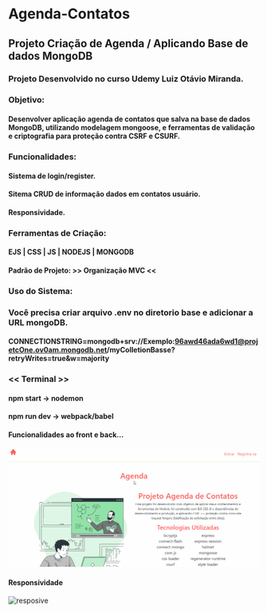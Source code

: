 # Agenda-Contatos

## Projeto Criação de Agenda / Aplicando Base de dados MongoDB

### Projeto Desenvolvido no curso Udemy Luiz Otávio Miranda.

### Objetivo:
#### Desenvolver aplicação agenda de contatos que salva na base de dados MongoDB, utilizando modelagem mongoose, e ferramentas de validação e criptografia para proteção contra CSRF e CSURF.

### Funcionalidades:
#### Sistema de login/register.
#### Sitema CRUD de informação dados em contatos usuário.
#### Responsividade.

### Ferramentas de Criação:
#### EJS | CSS | JS | NODEJS | MONGODB
#### Padrão de Projeto: >> Organização MVC <<

### Uso do Sistema:
### Você precisa criar arquivo .env no diretorio base e adicionar a URL mongoDB. 

#### CONNECTIONSTRING=mongodb+srv://Exemplo:96awd46ada6wd1@projetcOne.ov0am.mongodb.net/myColletionBasse?retryWrites=true&w=majority

### << Terminal >>

#### npm start -> nodemon
#### npm run dev -> webpack/babel

#### Funcionalidades ao front e back...

![Function](https://github.com/Vavatrewq/Agenda-Contatos/blob/master/public/assets/gif/AnimaçãoFunc1.gif)

#### Responsividade
![resposive](https://github.com/Vavatrewq/Agenda-Contatos/blob/master/public/assets/gif/AnimaçãoFunc2.gif)
